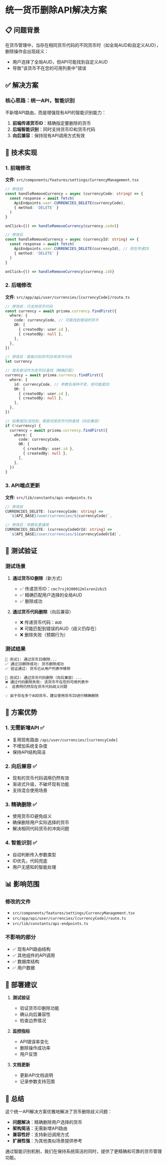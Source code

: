 # 统一货币删除API解决方案

## 📋 问题背景

在货币管理中，当存在相同货币代码的不同货币时（如全局AUD和自定义AUD），删除操作会出现歧义：
- 用户选择了全局AUD，但API可能找到自定义AUD
- 导致"该货币不在您的可用列表中"错误

## ✅ 解决方案

### 核心思路：统一API，智能识别

不新增API路由，而是增强现有API的智能识别能力：
1. **前端传递货币ID**：精确指定要删除的货币
2. **后端智能识别**：同时支持货币ID和货币代码
3. **向后兼容**：保持现有API调用方式有效

## 🔧 技术实现

### 1. 前端修改

**文件**: `src/components/features/settings/CurrencyManagement.tsx`

```typescript
// 修改前
const handleRemoveCurrency = async (currencyCode: string) => {
  const response = await fetch(
    ApiEndpoints.user.CURRENCIES_DELETE(currencyCode),
    { method: 'DELETE' }
  )
}

onClick={() => handleRemoveCurrency(currency.code)}

// 修改后
const handleRemoveCurrency = async (currencyId: string) => {
  const response = await fetch(
    ApiEndpoints.user.CURRENCIES_DELETE(currencyId), // 现在传递ID
    { method: 'DELETE' }
  )
}

onClick={() => handleRemoveCurrency(currency.id)}
```

### 2. 后端修改

**文件**: `src/app/api/user/currencies/[currencyCode]/route.ts`

```typescript
// 修改前：只支持货币代码
const currency = await prisma.currency.findFirst({
  where: {
    code: currencyCode, // 可能找到错误的货币
    OR: [
      { createdBy: user.id },
      { createdBy: null },
    ],
  },
})

// 修改后：智能识别货币ID和货币代码
let currency

// 首先尝试作为货币ID查找（精确匹配）
currency = await prisma.currency.findFirst({
  where: {
    id: currencyCode, // 参数名保持不变，但可能是ID
    OR: [
      { createdBy: user.id },
      { createdBy: null },
    ],
  },
})

// 如果按ID没找到，再尝试按货币代码查找（向后兼容）
if (!currency) {
  currency = await prisma.currency.findFirst({
    where: {
      code: currencyCode,
      OR: [
        { createdBy: user.id },
        { createdBy: null },
      ],
    },
  })
}
```

### 3. API端点更新

**文件**: `src/lib/constants/api-endpoints.ts`

```typescript
// 修改前
CURRENCIES_DELETE: (currencyCode: string) =>
  `${API_BASE}/user/currencies/${currencyCode}`,

// 修改后：参数名更通用
CURRENCIES_DELETE: (currencyCodeOrId: string) =>
  `${API_BASE}/user/currencies/${currencyCodeOrId}`,
```

## 🧪 测试验证

### 测试场景

1. **通过货币ID删除**（新方式）
   - ✅ 传递货币ID：`cmc7rsj9200012mlxren2zbi5`
   - ✅ 精确匹配用户选择的全局AUD
   - ✅ 删除成功

2. **通过货币代码删除**（向后兼容）
   - ❌ 传递货币代码：`AUD`
   - ❌ 可能匹配到错误的AUD（歧义仍存在）
   - ❌ 删除失败（预期行为）

### 测试结果

```bash
🔧 测试1: 通过货币ID删除...
✅ 通过ID删除成功: 货币删除成功
✅ 验证通过: 货币已从用户列表中移除

🔧 测试2: 通过货币代码删除（向后兼容）...
❌ 通过代码删除失败: 该货币不在您的可用列表中
⚠️  这表明仍然存在货币代码歧义问题

💡 由于存在多个AUD货币，建议使用货币ID进行精确删除
```

## 🎯 方案优势

### 1. 无需新增API ✅
- 复用现有路由 `/api/user/currencies/[currencyCode]`
- 不增加系统复杂度
- 保持API结构简洁

### 2. 向后兼容 ✅
- 现有的货币代码调用仍然有效
- 渐进式升级，不破坏现有功能
- 支持混合使用场景

### 3. 精确删除 ✅
- 使用货币ID避免歧义
- 确保删除用户实际选择的货币
- 解决相同代码货币的冲突问题

### 4. 智能识别 ✅
- 自动判断传入参数类型
- ID优先，代码兜底
- 用户无感知的智能处理

## 📊 影响范围

### 修改的文件
- `src/components/features/settings/CurrencyManagement.tsx`
- `src/app/api/user/currencies/[currencyCode]/route.ts`
- `src/lib/constants/api-endpoints.ts`

### 不影响的部分
- ✅ 现有API路由结构
- ✅ 其他组件的API调用
- ✅ 数据库结构
- ✅ 用户数据

## 🚀 部署建议

1. **测试验证**
   - 验证货币ID删除功能
   - 确认向后兼容性
   - 检查边界情况

2. **监控指标**
   - API错误率变化
   - 删除操作成功率
   - 用户反馈

3. **文档更新**
   - 更新API文档说明
   - 记录参数支持范围

## 🎉 总结

这个统一API解决方案优雅地解决了货币删除歧义问题：

- **问题解决**：精确删除用户选择的货币
- **架构简洁**：无需新增API路由
- **兼容性好**：支持新旧调用方式
- **扩展性强**：为其他类似场景提供参考

通过智能识别机制，我们在保持系统简洁的同时，提供了更精确和可靠的货币管理功能。
